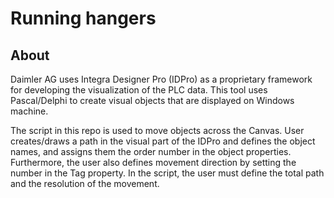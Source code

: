 # Running hangers
About
-----
Daimler AG uses Integra Designer Pro (IDPro) as a proprietary framework for developing the visualization of the PLC data.
This tool uses Pascal/Delphi to create visual objects that are displayed on Windows machine.

The script in this repo is used to move objects across the Canvas.
User creates/draws a path in the visual part of the IDPro and defines the object names, and assigns them the order number in the object properties.
Furthermore, the user also defines movement direction by setting the number in the Tag property.
In the script, the user must define the total path and the resolution of the movement.
